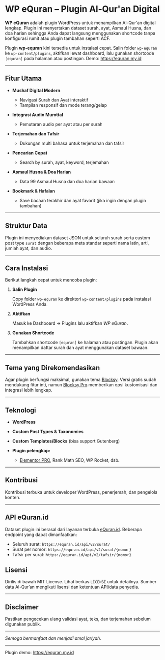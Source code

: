 
# WP eQuran – Plugin Al-Qur'an Digital

**WP eQuran** adalah plugin WordPress untuk menampilkan Al-Qur'an digital lengkap. Plugin ini menyertakan dataset surah, ayat, Asmaul Husna, dan doa harian sehingga Anda dapat langsung menggunakan shortcode tanpa konfigurasi rumit atau plugin tambahan seperti ACF.

Plugin **wp-equran** kini tersedia untuk instalasi cepat. Salin folder `wp-equran` ke `wp-content/plugins`, aktifkan lewat dashboard, lalu gunakan shortcode `[equran]` pada halaman atau postingan.
Demo: https://equran.my.id


---

## Fitur Utama

* **Mushaf Digital Modern**

  * Navigasi Surah dan Ayat interaktif
  * Tampilan responsif dan mode terang/gelap
* **Integrasi Audio Murottal**

  * Pemutaran audio per ayat atau per surah
* **Terjemahan dan Tafsir**

  * Dukungan multi bahasa untuk terjemahan dan tafsir
* **Pencarian Cepat**

  * Search by surah, ayat, keyword, terjemahan
* **Asmaul Husna & Doa Harian**

  * Data 99 Asmaul Husna dan doa harian bawaan
* **Bookmark & Hafalan**

  * Save bacaan terakhir dan ayat favorit (jika ingin dengan plugin tambahan)

---

## Struktur Data

Plugin ini menyediakan dataset JSON untuk seluruh surah serta custom post type `surat` dengan beberapa meta standar seperti nama latin, arti, jumlah ayat, dan audio.

---

## Cara Instalasi

Berikut langkah cepat untuk mencoba plugin:

1. **Salin Plugin**
   
   Copy folder `wp-equran` ke direktori `wp-content/plugins` pada instalasi WordPress Anda.

2. **Aktifkan**

   Masuk ke Dashboard → Plugins lalu aktifkan *WP eQuran*.

3. **Gunakan Shortcode**

   Tambahkan shortcode `[equran]` ke halaman atau postingan. Plugin akan menampilkan daftar surah dan ayat menggunakan dataset bawaan.

---

## Tema yang Direkomendasikan

Agar plugin berfungsi maksimal, gunakan tema [Blocksy](https://creativethemes.com/blocksy/). Versi gratis sudah mendukung fitur inti, namun [Blocksy Pro](https://r.freemius.com/5115/5517904/https://creativethemes.com/blocksy/pricing/#comparison-free-vs-pro) memberikan opsi kustomisasi dan integrasi lebih lengkap.

---

## Teknologi

* **WordPress**
* **Custom Post Types & Taxonomies**
* **Custom Templates/Blocks** (bisa support Gutenberg)
* **Plugin pelengkap:**

  * [Elementor PRO](https://be.elementor.com/visit/?bta=12143&brand=elementor), Rank Math SEO, WP Rocket, dsb.

---

## Kontribusi

Kontribusi terbuka untuk developer WordPress, penerjemah, dan pengelola konten.

---

## API eQuran.id

Dataset plugin ini berasal dari layanan terbuka [eQuran.id](https://equran.id).
Beberapa endpoint yang dapat dimanfaatkan:

- Seluruh surat: `https://equran.id/api/v2/surat/`
- Surat per nomor: `https://equran.id/api/v2/surat/{nomor}`
- Tafsir per surat: `https://equran.id/api/v2/tafsir/{nomor}`

## Lisensi

Dirilis di bawah MIT License. Lihat berkas `LICENSE` untuk detailnya. Sumber data Al-Qur’an mengikuti lisensi dan ketentuan API/data penyedia.

---

## Disclaimer

Pastikan pengecekan ulang validasi ayat, teks, dan terjemahan sebelum digunakan publik.

---

*Semoga bermanfaat dan menjadi amal jariyah.*

---
Plugin demo: https://equran.my.id

